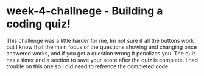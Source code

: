 # week-4-challnege - Building a coding quiz!

This challenge was a little harder for me, Im not sure if all the buttons work but I know that the main focus of the questions showing and changing once answered works, and if you get a question wrong it penalizes you. The quiz has a timer and a section to save your score after the quiz is complete. I had trouble on this one so I did need to refrence the completed code.